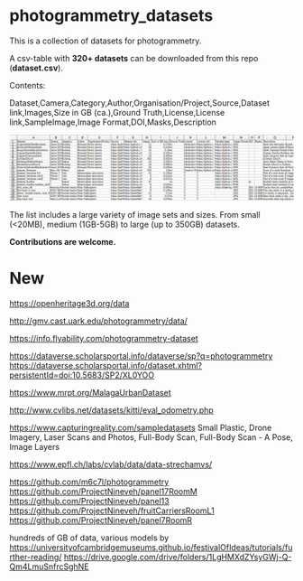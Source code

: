 # photogrammetry_datasets
This is a collection of datasets for photogrammetry.

A csv-table with **320+ datasets** can be downloaded from this repo (**dataset.csv**).

Contents:

Dataset,Camera,Category,Author,Organisation/Project,Source,Dataset link,Images,Size in GB (ca.),Ground Truth,License,License link,SampleImage,Image Format,DOI,Masks,Description

![Preview](csvpreview.JPG)

The list includes a large variety of image sets and sizes.
From small (<20MB), medium (1GB-5GB) to large (up to 350GB) datasets.

**Contributions are welcome.**


# New

https://openheritage3d.org/data

http://gmv.cast.uark.edu/photogrammetry/data/

https://info.flyability.com/photogrammetry-dataset

https://dataverse.scholarsportal.info/dataverse/sp?q=photogrammetry
https://dataverse.scholarsportal.info/dataset.xhtml?persistentId=doi:10.5683/SP2/XL0YOO

https://www.mrpt.org/MalagaUrbanDataset

http://www.cvlibs.net/datasets/kitti/eval_odometry.php

https://www.capturingreality.com/sampledatasets
Small Plastic, Drone Imagery, Laser Scans and Photos, Full-Body Scan, Full-Body Scan - A Pose, Image Layers

https://www.epfl.ch/labs/cvlab/data/data-strechamvs/

https://github.com/m6c7l/photogrammetry
https://github.com/ProjectNineveh/panel17RoomM
https://github.com/ProjectNineveh/panel13
https://github.com/ProjectNineveh/fruitCarriersRoomL1
https://github.com/ProjectNineveh/panel7RoomR

hundreds of GB of data, various models by https://universityofcambridgemuseums.github.io/festivalOfIdeas/tutorials/further-reading/
https://drive.google.com/drive/folders/1LgHMXdZYsyGWj-Q-Qm4LmuSnfrcSghNE
